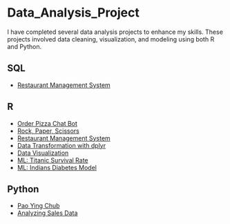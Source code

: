 # Data_Analysis_Project
I have completed several data analysis projects to enhance my skills. These projects involved data cleaning, visualization, and modeling using both R and Python.

## SQL

 - [Restaurant Management System](https://github.com/VIS1ONNN/Data_Analysis_Project/blob/main/SQL/Restaurant%20Management%20System.sql)

## R

 - [Order Pizza Chat Bot]()
 - [Rock, Paper, Scissors]()
 - [Restaurant Management System]()
 - [Data Transformation with dplyr]()
 - [Data Visualization]()
 - [ML: Titanic Survival Rate]()
 - [ML: Indians Diabetes Model]()

## Python
 - [Pao Ying Chub]()
 - [Analyzing Sales Data]()
